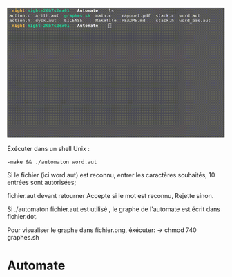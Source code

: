 ![Alt text](https://github.com/0x14mth3n1ght/Automate/blob/main/automate.gif)

Éxécuter dans un shell Unix :
    
    -make && ./automaton word.aut

Si le fichier (ici word.aut) est reconnu, entrer les caractères souhaités, 10 entrées sont autorisées;

fichier.aut devant retourner Accepte si le mot est reconnu, Rejette sinon.

Si ./automaton fichier.aut est utilisé , le graphe de l'automate est écrit dans fichier.dot.

Pour visualiser le graphe dans fichier.png, éxécuter:
    -> chmod 740 graphes.sh 



# Automate
